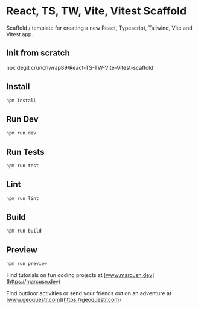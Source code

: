 # React, TS, TW, Vite, Vitest Scaffold

Scaffold / template for creating a new React, Typescript, Tailwind, Vite and Vitest app.

## Init from scratch

npx degit crunchwrap89/React-TS-TW-Vite-Vitest-scaffold

## Install

```bash
npm install
```

## Run Dev

```bash
npm run dev
```

## Run Tests

```bash
npm run test
```

## Lint

```bash
npm run lint
```

## Build

```bash
npm run build
```

## Preview

```bash
npm run preview
```

Find tutorials on fun coding projects at
[www.marcusn.dev](https://marcusn.dev)

Find outdoor activities or send your friends out on an adventure at [www.geoquestr.com](https://geoquestr.com)
